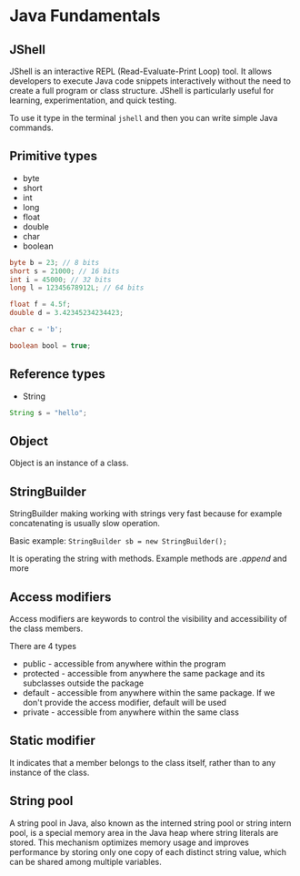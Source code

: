 # Java Fundamentals

## JShell

JShell is an interactive REPL (Read-Evaluate-Print Loop) tool. It allows developers to execute Java code snippets interactively without the need to create a full program or class structure. JShell is particularly useful for learning, experimentation, and quick testing.

To use it type in the terminal `jshell` and then you can write simple Java commands.

## Primitive types

- byte
- short
- int
- long
- float
- double
- char
- boolean

```java
byte b = 23; // 8 bits
short s = 21000; // 16 bits
int i = 45000; // 32 bits
long l = 12345678912L; // 64 bits

float f = 4.5f;
double d = 3.42345234234423;

char c = 'b';

boolean bool = true;
```

## Reference types

- String

```java
String s = "hello";
```

## Object

Object is an instance of a class.

## StringBuilder

StringBuilder making working with strings very fast because for example concatenating is usually slow operation.

Basic example:
`StringBuilder sb = new StringBuilder();`

It is operating the string with methods. Example methods are _.append_ and more

## Access modifiers

Access modifiers are keywords to control the visibility and accessibility of the class members.

There are 4 types

- public - accessible from anywhere within the program
- protected - accessible from anywhere the same package and its subclasses outside the package
- default - accessible from anywhere within the same package. If we don't provide the access modifier, default will be used
- private - accessible from anywhere within the same class

## Static modifier

It indicates that a member belongs to the class itself, rather than to any instance of the class.

## String pool

A string pool in Java, also known as the interned string pool or string intern pool, is a special memory area in the Java heap where string literals are stored. This mechanism optimizes memory usage and improves performance by storing only one copy of each distinct string value, which can be shared among multiple variables.
